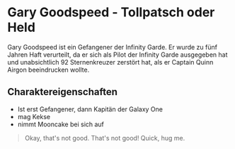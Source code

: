 # Gary Goodspeed - Tollpatsch oder Held
Gary Goodspeed ist ein Gefangener der Infinity Garde. Er wurde zu fünf Jahren Haft verurteilt, da er sich als Pilot der Infinity Garde ausgegeben hat und unabsichtlich 92 Sternenkreuzer zerstört hat, als er Captain Quinn Airgon beeindrucken wollte.
## Charaktereigenschaften
* Ist erst Gefangener, dann Kapitän der Galaxy One
* mag Kekse
* nimmt Mooncake bei sich auf
> Okay, that's not good. That's not good! Quick, hug me.
